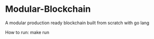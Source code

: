 # Modular-Blockchain

A modular production ready blockchain  built from scratch with go lang 

How to run: make run
